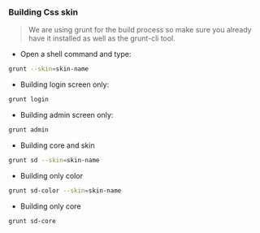 ### Building Css skin

> We are using grunt for the build process so make sure you already have it installed as well as the grunt-cli tool.

* Open a shell command and type:

```bash
grunt --skin=skin-name
```

* Building login screen only:

```bash
grunt login
```

* Building admin screen only:

```bash
grunt admin
```

* Building core and skin

```bash
grunt sd --skin=skin-name
```

* Building only color

```bash
grunt sd-color --skin=skin-name
```

* Building only core

```bash
grunt sd-core
```

